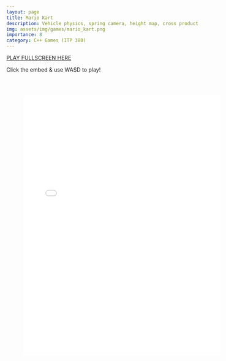 ```yaml
---
layout: page
title: Mario Kart
description: Vehicle physics, spring camera, height map, cross product
img: assets/img/games/mario_kart.png
importance: 8
category: C++ Games (ITP 380)
---
```


<a href="../../games/mario_kart.html" target="_blank">PLAY FULLSCREEN HERE</a>

Click the embed & use WASD to play!
<embed type="text/html" src="../../games/mario_kart.html"   width="120%" height="800" style="transform: scale(0.85)">

